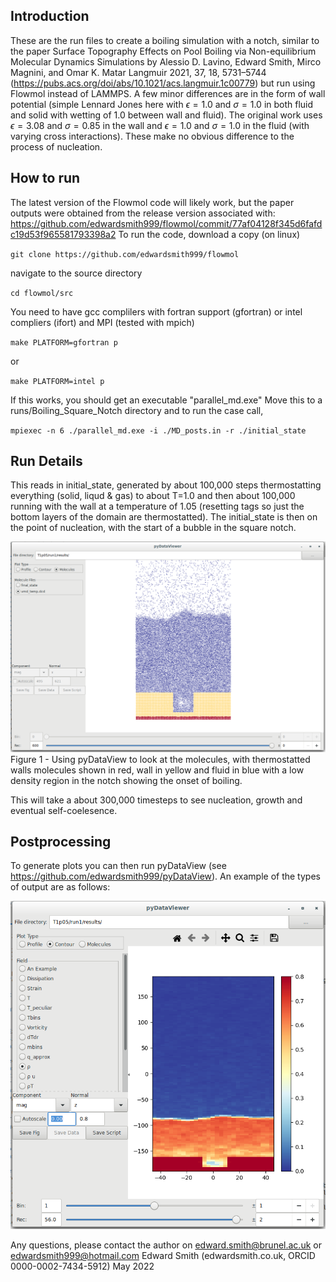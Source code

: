 
## Introduction

These are the run files to create a boiling simulation with a notch, similar to the paper 
Surface Topography Effects on Pool Boiling via Non-equilibrium Molecular Dynamics Simulations
by Alessio D. Lavino, Edward Smith, Mirco Magnini, and Omar K. Matar
Langmuir 2021, 37, 18, 5731–5744
(https://pubs.acs.org/doi/abs/10.1021/acs.langmuir.1c00779)
but run using Flowmol instead of LAMMPS. A few minor differences are in the form of wall potential (simple Lennard Jones
here with $\epsilon=1.0$ and $\sigma =1.0$ in both fluid and solid with wetting of 1.0 between wall and fluid).
The original work uses $\epsilon=3.08$ and $\sigma =0.85$ in the wall and $\epsilon=1.0$ and $\sigma =1.0$ in the 
fluid (with varying cross interactions). These make no obvious difference to the process of nucleation.

## How to run

The latest version of the Flowmol code will likely work, but the paper outputs were obtained from the release version associated with:
https://github.com/edwardsmith999/flowmol/commit/77af04128f345d6fafdc19d53f965581793398a2
To run the code, download a copy (on linux)

`git clone https://github.com/edwardsmith999/flowmol`

navigate to the source directory

`cd flowmol/src`

You need to have gcc complilers with fortran support (gfortran) or intel compliers (ifort) and MPI (tested with mpich)

`make PLATFORM=gfortran p`

or

`make PLATFORM=intel p`

If this works, you should get an executable "parallel_md.exe"
Move this to a runs/Boiling_Square_Notch directory and to run the case call,

`mpiexec -n 6 ./parallel_md.exe -i ./MD_posts.in -r ./initial_state`

## Run Details
This reads in initial_state, generated by about 100,000 steps thermostatting everything (solid, liqud & gas) to about T=1.0
and then about 100,000 running with the wall at a temperature of 1.05 (resetting tags so just the bottom layers of the domain
are thermostatted). The initial_state is then on the point of nucleation, with the start of a bubble in the square notch.

![alt tag](Molecules.png)
Figure 1 - Using pyDataView to look at the molecules, with thermostatted walls molecules shown in red, wall in yellow and fluid in blue with a low density region in the notch showing the onset of boiling. 

This will take a about 300,000 timesteps to see nucleation, growth and eventual self-coelesence. 


## Postprocessing

To generate plots you can then run pyDataView (see https://github.com/edwardsmith999/pyDataView).
An example of the types of output are as follows:

![alt tag](fields.png)

Any questions, please contact the author on edward.smith@brunel.ac.uk or edwardsmith999@hotmail.com
Edward Smith (edwardsmith.co.uk, ORCID 0000-0002-7434-5912)
May 2022

